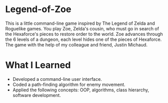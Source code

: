 # Legend-of-Zoe
This is a little command-line game inspired by The Legend of Zelda and Roguelike games. You play Zoe, Zelda's cousin, who must go in search of the Hexaforce's pieces to restore order to the world. Zoe advances through the 6 levels of a dungeon, each level hides one of the pieces of Hexaforce. The game with the help of my colleague and friend, Justin Michaud.

# What I Learned
* Developed a command-line user interface.
* Coded a path-finding algorithm for enemy movement.
* Applied the following concepts: OOP, algorithms, class hierarchy, software development. 
